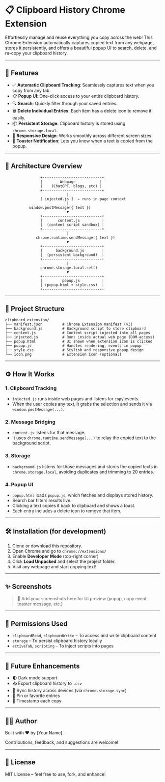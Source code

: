 # 📋 Clipboard History Chrome Extension

Effortlessly manage and reuse everything you copy across the web! This Chrome Extension automatically captures copied text from any webpage, stores it persistently, and offers a beautiful popup UI to search, delete, and re-copy your clipboard history.

---

## 🚀 Features

- ✅ **Automatic Clipboard Tracking**: Seamlessly captures text when you copy from any tab.
- 📋 **Popup UI**: One-click access to your entire clipboard history.
- 🔍 **Search**: Quickly filter through your saved entries.
- 🗑️ **Delete Individual Entries**: Each item has a delete icon to remove it easily.
- 📦 **Persistent Storage**: Clipboard history is stored using `chrome.storage.local`.
- 📱 **Responsive Design**: Works smoothly across different screen sizes.
- 📢 **Toaster Notification**: Lets you know when a text is copied from the popup.

---

## 🧩 Architecture Overview

```plaintext
                +---------------------------+
                |        Webpage           |
                |    (ChatGPT, blogs, etc) |
                +---------------------------+
                            |
                [ injected.js ]  ← runs in page context
                            |
           window.postMessage({ text })
                            ▼
                +---------------------------+
                |       content.js          |
                |  (content script sandbox) |
                +---------------------------+
                            |
              chrome.runtime.sendMessage({ text })
                            ▼
                +---------------------------+
                |      background.js        |
                |  (persistent background)  |
                +---------------------------+
                            |
                chrome.storage.local.set()
                            ▼
                +---------------------------+
                |         popup.js          |
                | (popup.html + style.css)  |
                +---------------------------+
```

---

## 📁 Project Structure

```
clipboard-extension/
├── manifest.json         # Chrome Extension manifest (v3)
├── background.js         # Background script to store clipboard
├── content.js            # Content script injected into all pages
├── injected.js           # Runs inside actual web page (DOM-access)
├── popup.html            # UI shown when extension icon is clicked
├── popup.js              # Handles rendering, events in popup
├── style.css             # Stylish and responsive popup design
└── icon.png              # Extension icon (optional)
```

---

## ⚙️ How It Works

### 1. Clipboard Tracking
- `injected.js` runs inside web pages and listens for `copy` events.
- When the user copies any text, it grabs the selection and sends it via `window.postMessage(...)`.

### 2. Message Bridging
- `content.js` listens for that message.
- It uses `chrome.runtime.sendMessage(...)` to relay the copied text to the background script.

### 3. Storage
- `background.js` listens for those messages and stores the copied texts in `chrome.storage.local`, avoiding duplicates and trimming to 20 entries.

### 4. Popup UI
- `popup.html` loads `popup.js`, which fetches and displays stored history.
- Search bar filters results live.
- Clicking a text copies it back to clipboard and shows a toast.
- Each entry includes a delete icon to remove that item.

---

## 🛠️ Installation (for development)

1. Clone or download this repository.
2. Open Chrome and go to `chrome://extensions/`
3. Enable **Developer Mode** (top-right corner)
4. Click **Load Unpacked** and select the project folder.
5. Visit any webpage and start copying text!

---

## ✨ Screenshots

> 📌 Add your screenshots here for UI preview (popup, copy event, toaster message, etc.)

---

## 🔐 Permissions Used

- `clipboardRead`, `clipboardWrite` – To access and write clipboard content
- `storage` – To persist clipboard history locally
- `activeTab`, `scripting` – To inject scripts into pages

---

## 🔧 Future Enhancements

- 🌓 Dark mode support
- 📥 Export clipboard history to `.csv`
- 🔁 Sync history across devices (via `chrome.storage.sync`)
- 📌 Pin or favorite entries
- 📅 Timestamp each copy

---

## 👨‍💻 Author
Built with ❤️ by [Your Name].

Contributions, feedback, and suggestions are welcome!

---

## 📄 License
MIT License – feel free to use, fork, and enhance!

